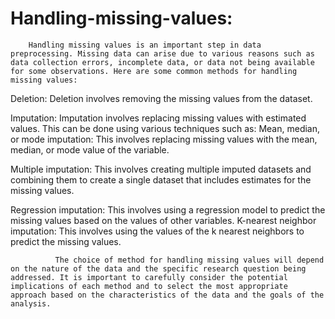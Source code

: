 # Handling-missing-values:

        Handling missing values is an important step in data preprocessing. Missing data can arise due to various reasons such as data collection errors, incomplete data, or data not being available for some observations. Here are some common methods for handling missing values:

Deletion: Deletion involves removing the missing values from the dataset.

Imputation: Imputation involves replacing missing values with estimated values. This can be done using various techniques such as:
Mean, median, or mode imputation: This involves replacing missing values with the mean, median, or mode value of the variable.

Multiple imputation: This involves creating multiple imputed datasets and combining them to create a single dataset that includes estimates for the missing values.

Regression imputation: This involves using a regression model to predict the missing values based on the values of other variables.
K-nearest neighbor imputation: This involves using the values of the k nearest neighbors to predict the missing values.

              The choice of method for handling missing values will depend on the nature of the data and the specific research question being addressed. It is important to carefully consider the potential implications of each method and to select the most appropriate approach based on the characteristics of the data and the goals of the analysis.
